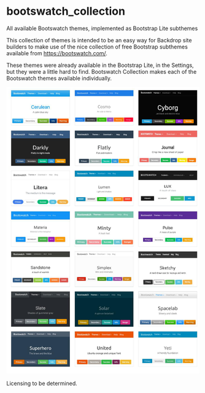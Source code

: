 # bootswatch_collection
All available Bootswatch themes, implemented as Bootstrap Lite subthemes

This collection of themes is intended to be an easy way for Backdrop site builders
to make use of the nice collection of free Bootstrap subthemes available from
https://bootswatch.com/.

These themes were already available in the Bootstrap Lite, in the Settings, but
they were a little hard to find.  Bootswatch Collection makes each of the
Bootswatch themes available individually.

![bootswatch_previews](bootswatch_collection_docs/bootswatch_previews_all.png)

Licensing to be determined.
